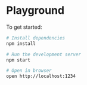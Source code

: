 # Playground

To get started:

```sh
# Install dependencies
npm install

# Run the development server
npm start

# Open in browser
open http://localhost:1234
```
